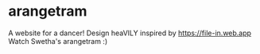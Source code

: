 # arangetram
A website for a dancer!
Design heaVILY inspired by https://file-in.web.app
Watch Swetha's arangetram :)
